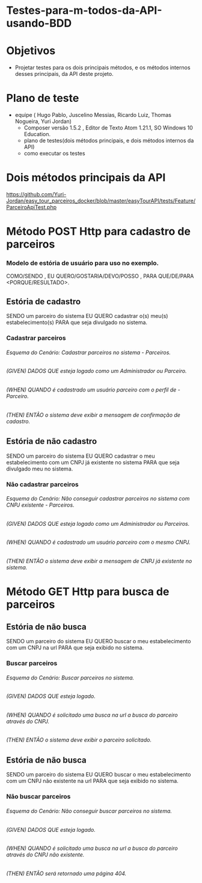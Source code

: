 
# Testes-para-m-todos-da-API-usando-BDD

# Objetivos
 - Projetar testes para os dois principais métodos, e os métodos internos desses principais, da API deste projeto.

# Plano de teste
 - equipe ( Hugo Pablo, Juscelino Messias, Ricardo Luiz, Thomas Nogueira, Yuri Jordan) 
   *  Composer versão 1.5.2 , Editor de Texto Atom 1.21.1, SO Windows 10 Education.
   *  plano de testes(dois métodos principais, e dois métodos internos da API)
   *  como executar os testes
   
# Dois métodos principais da API
https://github.com/Yuri-Jordan/easy_tour_parceiros_docker/blob/master/easyTourAPI/tests/Feature/ParceiroApiTest.php

# Método POST Http para cadastro de parceiros

### Modelo de estória de usuário para uso no exemplo.
COMO/SENDO <QUEM>, EU QUERO/GOSTARIA/DEVO/POSSO <O QUE>, PARA QUE/DE/PARA <PORQUE/RESULTADO>.

## Estória de cadastro
SENDO um parceiro do sistema EU QUERO cadastrar o(s) meu(s) estabelecimento(s) PARA que seja divulgado no sistema.

### Cadastrar parceiros
###### Esquema do Cenário: Cadastrar parceiros no sistema - Parceiros.
###### (GIVEN) DADOS QUE esteja logado como um Administrador ou Parceiro.
###### (WHEN)  QUANDO é cadastrado um usuário parceiro com o perfil de - Parceiro.
###### (THEN)  ENTÃO o sistema deve exibir a mensagem de confirmação de cadastro.

## Estória de não cadastro
SENDO um parceiro do sistema EU QUERO cadastrar o meu estabelecimento com um CNPJ já existente no sistema PARA que seja divulgado meu no sistema.  

### Não cadastrar parceiros
###### Esquema do Cenário: Não conseguir cadastrar parceiros no sistema com CNPJ existente - Parceiros.
###### (GIVEN) DADOS QUE esteja logado como um Administrador ou Parceiros.
###### (WHEN)  QUANDO é cadastrado um usuário parceiro com o mesmo CNPJ.
###### (THEN)  ENTÃO o sistema deve exibir a mensagem de CNPJ já existente no sistema.
  
# Método GET Http para busca de parceiros

## Estória de não busca
SENDO um parceiro do sistema EU QUERO buscar o meu estabelecimento com um CNPJ na url PARA que seja exibido no sistema.

### Buscar parceiros
###### Esquema do Cenário: Buscar parceiros no sistema. 
###### (GIVEN) DADOS QUE esteja logado.
###### (WHEN)  QUANDO é solicitado uma busca na url a busca do parceiro através do CNPJ.
###### (THEN)  ENTÃO o sistema deve exibir o parceiro solicitado.
  
## Estória de não busca
SENDO um parceiro do sistema EU QUERO buscar o meu estabelecimento com um CNPJ não existente na url PARA que seja exibido no sistema.

### Não buscar parceiros
###### Esquema do Cenário: Não conseguir buscar parceiros no sistema.
###### (GIVEN) DADOS QUE esteja logado.
###### (WHEN)  QUANDO é solicitado uma busca na url a busca do parceiro através do CNPJ não existente.
###### (THEN)  ENTÃO será retornado uma página 404.
  
